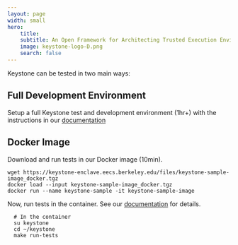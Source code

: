 ```yaml
---
layout: page
width: small
hero:
    title:
    subtitle: An Open Framework for Architecting Trusted Execution Environments
    image: keystone-logo-D.png
    search: false
---
```


Keystone can be tested in two main ways:

## Full Development Environment

Setup a full Keystone test and development environment (1hr+) with the
instructions in our
[documentation](http://docs.keystone-enclave.org/en/dev/Getting-Started/index.html)

## Docker Image

Download and run tests in our Docker image (10min).

```
wget https://keystone-enclave.eecs.berkeley.edu/files/keystone-sample-image_docker.tgz
docker load --input keystone-sample-image_docker.tgz
docker run --name keystone-sample -it keystone-sample-image
```

Now, run tests in the container. See our [documentation](http://docs.keystone-enclave.org/en/dev/Getting-Started/QEMU-Run-Tests.html) for details.

```
  # In the container
  su keystone
  cd ~/keystone
  make run-tests
```
